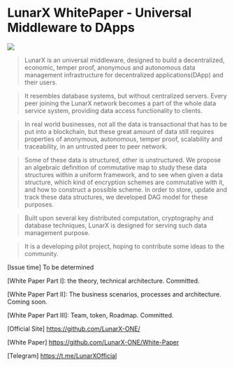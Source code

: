# LunarX WhitePaper - Universal Middleware to DApps

![](https://img.shields.io/badge/White--Paper-v0.6.0-green.svg)

>LunarX is an universal middleware, designed to build a decentralized, economic, temper proof, anonymous and autonomous data management infrastructure for decentralized applications(DApp) and their users. 

>It resembles database systems, but without centralized servers.
Every peer joining the LunarX network becomes a part of the whole data service system, providing data access functionality to clients.

>In real world businesses, not all the data is transactional that has to be put into a blockchain, but these great amount of data still requires properties of anonymous, autonomous, temper proof, scalability and traceability, in an untrusted peer to peer network.

>Some of these data is structured, other is unstructured. We propose an algebraic definition of commutative map to study these data structures within a uniform framework, and to see when given a data structure, 
which kind of encryption schemes are commutative with it, and how to construct a possible scheme.
In order to store, update and track these data structures, we developed DAG model for these purposes.

>Built upon several key distributed computation, cryptography and database techniques, LunarX is designed for serving such data management purpose.

>It is a developing pilot project, hoping to contribute some ideas to the community.

[Issue time] To be determined

[White Paper Part I]: the theory, technical architecture. Committed. 

[White Paper Part II]: The business scenarios, processes and architecture. Coming soon. 

[White Paper Part III]: Team, token, Roadmap. Committed. 


[Official Site] https://github.com/LunarX-ONE/

[White Paper] https://github.com/LunarX-ONE/White-Paper

[Telegram] https://t.me/LunarXOfficial 
